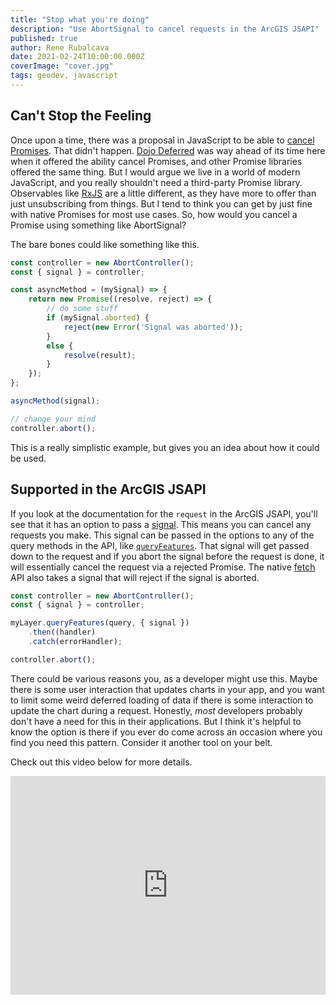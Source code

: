 ```yaml
---
title: "Stop what you're doing"
description: "Use AbortSignal to cancel requests in the ArcGIS JSAPI"
published: true
author: Rene Rubalcava
date: 2021-02-24T10:00:00.000Z
coverImage: "cover.jpg"
tags: geodev, javascript
---
```


## Can't Stop the Feeling

Once upon a time, there was a proposal in JavaScript to be able to [cancel Promises](https://github.com/tc39/proposal-cancelable-promises). That didn't happen. [Dojo Deferred](https://dojotoolkit.org/reference-guide/1.10/dojo/Deferred.html) was way ahead of its time here when it offered the ability cancel Promises, and other Promise libraries offered the same thing. But I would argue we live in a world of modern JavaScript, and you really shouldn't need a third-party Promise library. Observables like [RxJS](https://github.com/ReactiveX/rxjs) are a little different, as they have more to offer than just unsubscribing from things. But I tend to think you can get by just fine with native Promises for most use cases. So, how would you cancel a Promise using something like AbortSignal?

The bare bones could like something like this.

```js
const controller = new AbortController();
const { signal } = controller;

const asyncMethod = (mySignal) => {
    return new Promise((resolve, reject) => {
        // do some stuff
        if (mySignal.aborted) {
            reject(new Error('Signal was aborted'));
        }
        else {
            resolve(result);
        }
    });
};

asyncMethod(signal);

// change your mind
controller.abort();
```

This is a really simplistic example, but gives you an idea about how it could be used.

## Supported in the ArcGIS JSAPI

If you look at the documentation for the `request` in the ArcGIS JSAPI, you'll see that it has an option to pass a [signal](https://developers.arcgis.com/javascript/latest/api-reference/esri-request.html#RequestOptions). This means you can cancel any requests you make. This signal can be passed in the options to any of the query methods in the API, like [`queryFeatures`](https://developers.arcgis.com/javascript/latest/api-reference/esri-layers-FeatureLayer.html#queryFeatures). That signal will get passed down to the request and if you abort the signal before the request is done, it will essentially cancel the request via a rejected Promise. The native [fetch](https://developer.mozilla.org/en-US/docs/Web/API/Fetch_API/Using_Fetch) API also takes a signal that will reject if the signal is aborted.

```js
const controller = new AbortController();
const { signal } = controller;

myLayer.queryFeatures(query, { signal })
    .then((handler)
    .catch(errorHandler);

controller.abort();
```

There could be various reasons you, as a developer might use this. Maybe there is some user interaction that updates charts in your app, and you want to limit some weird deferred loading of data if there is some interaction to update the chart during a request. Honestly, _most_ developers probably don't have a need for this in their applications. But I think it's helpful to know the option is there if you ever do come across an occasion where you find you need this pattern. Consider it another tool on your belt.

Check out this video below for more details.

<iframe width="100%" height="350" src="https://www.youtube.com/embed/WUwzGIzwZ38" frameborder="0" allow="accelerometer; autoplay; clipboard-write; encrypted-media; gyroscope; picture-in-picture" allowfullscreen></iframe>
